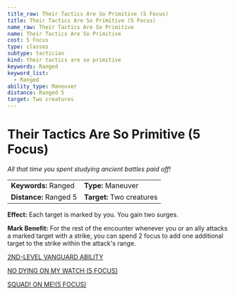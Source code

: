 ```yaml
---
title_raw: Their Tactics Are So Primitive (5 Focus)
title: Their Tactics Are So Primitive (5 Focus)
name_raw: Their Tactics Are So Primitive
name: Their Tactics Are So Primitive
cost: 5 Focus
type: classes
subtype: tactician
kind: their tactics are so primitive
keywords: Ranged
keyword_list:
  - Ranged
ability_type: Maneuver
distance: Ranged 5
target: Two creatures
---
```


# Their Tactics Are So Primitive (5 Focus)

*All that time you spent studying ancient battles paid off!*

|                        |                           |
| :--------------------- | :------------------------ |
| **Keywords:** Ranged   | **Type:** Maneuver        |
| **Distance:** Ranged 5 | **Target:** Two creatures |

**Effect:** Each target is marked by you. You gain two surges.

**Mark Benefit:** For the rest of the encounter whenever you or an ally attacks a marked target with a strike, you can spend 2 focus to add one additional target to the strike within the attack's range.

[2ND-LEVEL VANGUARD ABILITY](./2nd-Level%20Vanguard%20Ability.md)

[NO DYING ON MY WATCH (5 FOCUS)](./No%20Dying%20On%20My%20Watch.md)

[SQUAD! ON ME!(5 FOCUS)](<./Squad%20On%20ME(5%20FOCUS).md>)
